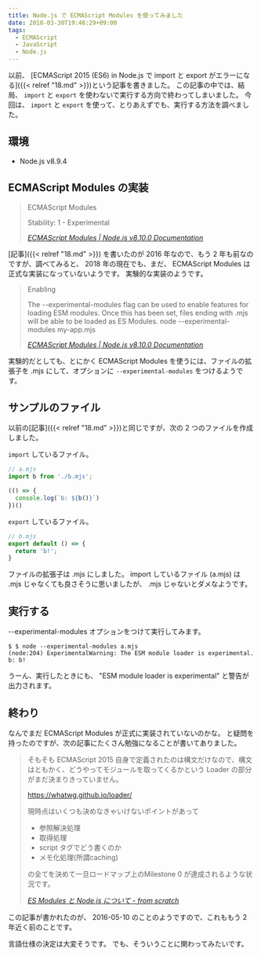 ```yaml
---
title: Node.js で ECMAScript Modules を使ってみました
date: 2018-03-30T19:48:29+09:00
tags:
  - ECMAScript
  - JavaScript
  - Node.js
---
```


以前、 [ECMAScript 2015 (ES6) in Node.js で import と export がエラーになる]({{< relref "18.md" >}})という記事を書きました。
この記事の中では、結局、 `import` と `export` を使わないで実行する方向で終わってしまいました。
今回は、 `import` と `export` を使って、とりあえずでも、実行する方法を調べました。

<!--more-->

## 環境

* Node.js v8.9.4

## ECMAScript Modules の実装

> ECMAScript Modules
>
> Stability: 1 - Experimental
>
> <cite>[ECMAScript Modules | Node.js v8.10.0 Documentation](https://nodejs.org/dist/latest-v8.x/docs/api/esm.html#esm_ecmascript_modules)</cite>

[記事]({{< relref "18.md" >}}) を書いたのが 2016 年なので、もう 2 年も前なのですが、調べてみると、 2018 年の現在でも、まだ、 ECMAScript Modules は正式な実装になっていないようです。
実験的な実装のようです。

> Enabling
>
> The --experimental-modules flag can be used to enable features for loading ESM modules.
> Once this has been set, files ending with .mjs will be able to be loaded as ES Modules.
> node --experimental-modules my-app.mjs
>
> <cite>[ECMAScript Modules | Node.js v8.10.0 Documentation](https://nodejs.org/dist/latest-v8.x/docs/api/esm.html#esm_ecmascript_modules)</cite>

実験的だとしても、とにかく ECMAScript Modules を使うには、ファイルの拡張子を .mjs にして、オプションに `--experimental-modules` をつけるようです。

## サンプルのファイル

以前の[記事]({{< relref "18.md" >}})と同じですが、次の 2 つのファイルを作成しました。

`import` しているファイル。

```javascript
// a.mjs
import b from './b.mjs';

(() => {
  console.log(`b: ${b()}`)
})()
```

`export` しているファイル。

```javascript
// b.mjs
export default () => {
  return 'b!';
}
```

ファイルの拡張子は .mjs にしました。
import しているファイル (a.mjs) は .mjs じゃなくても良さそうに思いましたが、 .mjs じゃないとダメなようです。

## 実行する

--experimental-modules オプションをつけて実行してみます。

```
$ $ node --experimental-modules a.mjs
(node:204) ExperimentalWarning: The ESM module loader is experimental.
b: b!
```

うーん、実行したときにも、 "ESM module loader is experimental" と警告が出力されます。

## 終わり

なんでまだ ECMAScript Modules が正式に実装されていないのかな。
と疑問を持ったのですが、次の記事にたくさん勉強になることが書いてありました。

> そもそも ECMAScript 2015 自身で定義されたのは構文だけなので、構文はともかく、どうやってモジュールを取ってくるかという Loader の部分がまだ決まりきっていません。
>
> https://whatwg.github.io/loader/
>
> 現時点はいくつも決めなきゃいけないポイントがあって
>
> * 参照解決処理
> * 取得処理
> * script タグでどう書くのか
> * メモ化処理(所謂caching)
>
> の全てを決めて一旦ロードマップ上のMilestone 0 が達成されるような状況です。
>
> <cite>[ES Modules と Node.js について - from scratch](http://yosuke-furukawa.hatenablog.com/entry/2016/05/10/111102)</cite>

この記事が書かれたのが、 2016-05-10 のことのようですので、これももう 2 年近く前のことです。

言語仕様の決定は大変そうです。
でも、そういうことに関わってみたいです。
